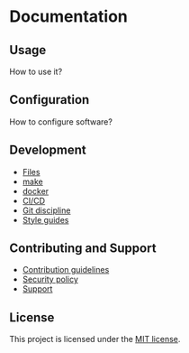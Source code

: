 Documentation
=============


Usage
-----

How to use it?


Configuration
-------------

How to configure software?


Development
-----------

- [Files](files.md)
- [make](make.md)
- [docker](docker.md)
- [CI/CD](cicd.md)
- [Git discipline](git.md)
- [Style guides](styleguides.md)


Contributing and Support
------------------------

- [Contribution guidelines](CONTRIBUTING.md)
- [Security policy](SECURITY.md)
- [Support](SUPPORT.md)


License
-------

This project is licensed under the [MIT license](../LICENSE).

